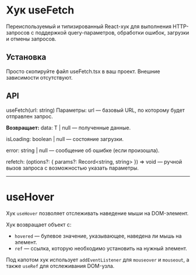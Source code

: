 # Хук useFetch

Переиспользуемый и типизированный React-хук для выполнения HTTP-запросов с поддержкой query-параметров, обработки ошибок, загрузки и отмены запросов.

## Установка

Просто скопируйте файл useFetch.tsx в ваш проект. Внешние зависимости отсутствуют.

## API

useFetch<T>(url: string)
Параметры:
url — базовый URL, по которому будет отправлен запрос.

**Возвращает:**
data: T | null — полученные данные.

isLoading: boolean | null — состояние загрузки.

error: string | null — сообщение об ошибке (если произошла).

refetch: (options?: { params?: Record<string, string> }) => void — ручной вызов запроса с возможностью указать параметры.

---

# useHover

Хук `useHover` позволяет отслеживать наведение мыши на DOM-элемент.

Хук возвращает объект с:

- `hovered` — булевое значение, указывающее, наведена ли мышь на элемент.
- `ref` — ссылка, которую необходимо установить на нужный элемент.

Под капотом хук использует `addEventListener` для `mouseover` и `mouseout`, а также `useRef` для отслеживания DOM-узла.

